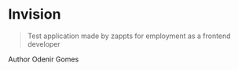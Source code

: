 # Invision

> Test application made by zappts for employment as a frontend developer

Author Odenir Gomes
